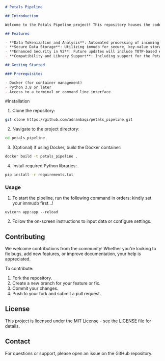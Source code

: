 

```markdown
# Petals Pipeline

## Introduction

Welcome to the Petals Pipeline project! This repository houses the code for an innovative data processing and analysis pipeline designed to efficiently handle and process large volumes of data. Leveraging cutting-edge technologies and algorithms, the Petals Pipeline aims to provide a robust and scalable solution for data scientists and developers alike.

## Features

- **Data Tokenization and Analysis**: Automated processing of incoming data, including tokenization, language detection, and token count.
- **Secure Data Storage**: Utilizing immudb for secure, key-value storage of processed data.
- **Enhanced Security in V2**: Future updates will include TOTP-based encryption and decryption for enhanced data security.
- **Compatibility and Library Support**: Including support for the Petals library and a workaround for UVLoop on Windows platforms named `WindowsLoop`.

## Getting Started

### Prerequisites

- Docker (for container management)
- Python 3.8 or later
- Access to a terminal or command line interface
```

#Installation

1. Clone the repository:
```bash
git clone https://github.com/adnanbaqi/petals_pipeline.git
```

2. Navigate to the project directory:
```bash
cd petals_pipeline
```

3. (Optional) If using Docker, build the Docker container:
```bash
docker build -t petals_pipeline .
```

4. Install required Python libraries:
```bash
pip install -r requirements.txt
```

### Usage

1. To start the pipeline, run the following command in orders:
kindly set your immudb first...!

```bash/terminal
uvicorn app:app --reload
```
2. Follow the on-screen instructions to input data or configure settings.

## Contributing

We welcome contributions from the community! Whether you're looking to fix bugs, add new features, or improve documentation, your help is appreciated.

To contribute:

1. Fork the repository.
2. Create a new branch for your feature or fix.
3. Commit your changes.
4. Push to your fork and submit a pull request.

## License

This project is licensed under the MIT License - see the [LICENSE](LICENSE) file for details.

## Contact

For questions or support, please open an issue on the GitHub repository.
```

